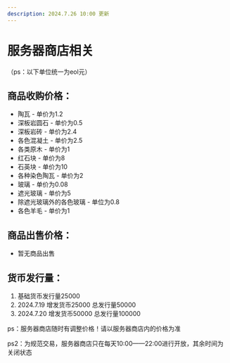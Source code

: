 ```yaml
---
description: 2024.7.26 10:00 更新
---
```


# 服务器商店相关

（ps：以下单位统一为eol元）

## 商品收购价格：

* 陶瓦 - 单价为1.2
* 深板岩圆石 - 单价为0.5
* 深板岩砖 - 单价为2.4
* 各色混凝土 - 单价为2.5
* 各类原木 - 单价为1
* 红石块 - 单价为8
* 石英块 - 单价为10
* 各种染色陶瓦 - 单价为2
* 玻璃 - 单价为0.08
* 遮光玻璃 - 单价为5
* 除遮光玻璃外的各色玻璃 - 单位为0.8
* 各色羊毛 - 单价为1

## 商品出售价格：

* 暂无商品出售

## 货币发行量：

1. 基础货币发行量25000
2. 2024.7.19 增发货币25000 总发行量50000
3. 2024.7.20 增发货币50000 总发行量100000

ps：服务器商店随时有调整价格！请以服务器商店内的价格为准

ps2：为规范交易，服务器商店只在每天10:00——22:00进行开放，其余时间为关闭状态
